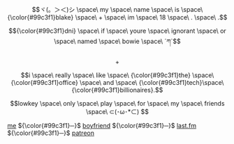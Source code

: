 $$ヾ(。＞＜)シ \space\ my \space\ name \space\ is \space\ {\color{#99c3f1}blake} \space\ + \space\ im \space\ 18 \space\ . \space\ .$$

$${\color{#99c3f1}dni} \space\ if \space\ youre \space\ ignorant \space\ or \space\ named \space\ bowie \space\ ´ཀ`$$

$$+$$

$$i \space\ really \space\ like \space\ {\color{#99c3f1}the} \space\ {\color{#99c3f1}office} \space\ and \space\ {\color{#99c3f1}tech}\space\ {\color{#99c3f1}billionaires}.$$

$$lowkey \space\ only \space\ play \space\ for \space\ my \space\ friends \space\ ⊂(･ω･*⊂)	$$


[me](https://rentry.co/zucc) ${\color{#99c3f1}─}$ [boyfriend](https://github.com/hotmaiiled) ${\color{#99c3f1}─}$ [last.fm](https://www.last.fm/user/co_rd)  ${\color{#99c3f1}─}$ [patreon](https://www.patreon.com/4cordy/about)
